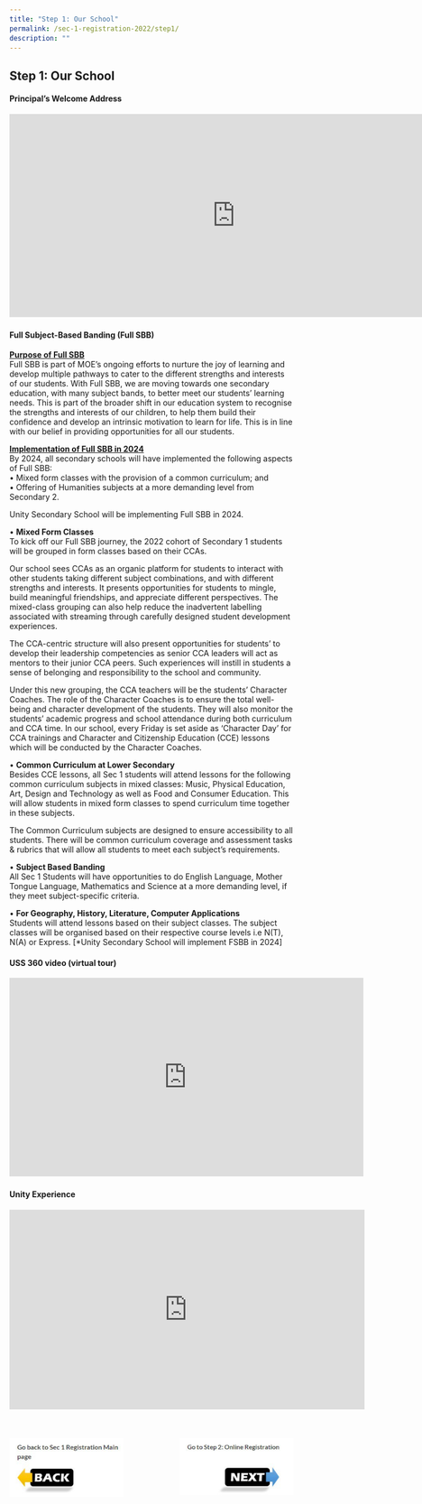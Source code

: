 ```yaml
---
title: "Step 1: Our School"
permalink: /sec-1-registration-2022/step1/
description: ""
---
```

## Step 1: Our School 

#### Principal’s Welcome Address

<iframe width="800" height="360" src="https://www.youtube.com/embed/cJLZeAOJdrI" title="2022 Sec 1   Principal Address" frameborder="0" allow="accelerometer; autoplay; clipboard-write; encrypted-media; gyroscope; picture-in-picture" allowfullscreen></iframe>

#### Full Subject-Based Banding (Full SBB)

**<u>Purpose of Full SBB</u>**<br>
Full SBB is part of MOE’s ongoing efforts to nurture the joy of learning and develop multiple pathways to cater to the different strengths and interests of our students. With Full SBB, we are moving towards one secondary education, with many subject bands, to better meet our students’ learning needs. This is part of the broader shift in our education system to recognise the strengths and interests of our children, to help them build their confidence and develop an intrinsic motivation to learn for life. This is in line with our belief in providing opportunities for all our students.

**<u>Implementation of Full SBB in 2024</u>**<br>
By 2024, all secondary schools will have implemented the following aspects of Full SBB:<br>
• Mixed form classes with the provision of a common curriculum; and <br>
• Offering of Humanities subjects at a more demanding level from Secondary 2.

Unity Secondary School will be implementing Full SBB in 2024.

• **Mixed Form Classes**<br>
To kick off our Full SBB journey, the 2022 cohort of Secondary 1 students will be grouped in form classes based on their CCAs. 

Our school sees CCAs as an organic platform for students to interact with other students taking different subject combinations, and with different strengths and interests. It presents opportunities for students to mingle, build meaningful friendships, and appreciate different perspectives. The mixed-class grouping can also help reduce the inadvertent labelling associated with streaming through carefully designed student development experiences.

The CCA-centric structure will also present opportunities for students’ to develop their leadership competencies as senior CCA leaders will act as mentors to their junior CCA peers. Such experiences will instill in students a sense of belonging and responsibility to the school and community. 

Under this new grouping, the CCA teachers will be the students’ Character Coaches. The role of the Character Coaches is to ensure the total well-being and character development of the students. They will also monitor the students’ academic progress and school attendance during both curriculum and CCA time. In our school, every Friday is set aside as ‘Character Day’ for CCA trainings and Character and Citizenship Education (CCE) lessons which will be conducted by the Character Coaches.

• **Common Curriculum at Lower Secondary**<br>
Besides CCE lessons, all Sec 1 students will attend lessons for the following common curriculum subjects in mixed classes: Music, Physical Education, Art, Design and Technology as well as Food and Consumer Education. This will allow students in mixed form classes to spend curriculum time together in these subjects.

The Common Curriculum subjects are designed to ensure accessibility to all students. There will be common curriculum coverage and assessment tasks & rubrics that will allow all students to meet each subject’s requirements.

• **Subject Based Banding**<br>
All Sec 1 Students will have opportunities to do English Language, Mother Tongue Language, Mathematics and Science at a more demanding level, if they meet subject-specific criteria. 

• **For Geography, History, Literature, Computer Applications**<br>
Students will attend lessons based on their subject classes. The subject classes will be organised based on their respective course levels i.e N(T), N(A) or Express. \[\*Unity Secondary School will implement FSBB in 2024\]

#### USS 360 video (virtual tour)

<iframe width="628" height="352" src="https://www.youtube.com/embed/Ydn2fKqMeao" title="USS Virtual Tour" frameborder="0" allow="accelerometer; autoplay; clipboard-write; encrypted-media; gyroscope; picture-in-picture" allowfullscreen></iframe>

#### Unity Experience

<iframe width="630" height="354" src="https://www.youtube.com/embed/lEoHvBndV24" title="USS Teaching & Learning" frameborder="0" allow="accelerometer; autoplay; clipboard-write; encrypted-media; gyroscope; picture-in-picture" allowfullscreen></iframe>
<br><br><br>

<p><a href="/sec-1-registration-2022/information/">
<img style="width:40%" align=left src="/images/photo1670135217.jpeg">
</a></p>

<p><a href="/sec-1-registration-2022/step2/">
<img style="width:40%" align=right src="/images/photo1670135222.jpeg">
</a></p>